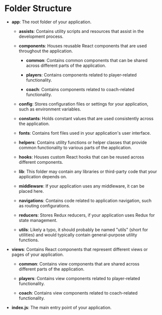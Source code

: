 # Folder Structure

- **app**: The root folder of your application.

  - **assists**: Contains utility scripts and resources that assist in the development process.

  - **components**: Houses reusable React components that are used throughout the application.

    - **common**: Contains common components that can be shared across different parts of the application.

    - **players**: Contains components related to player-related functionality.

    - **coach**: Contains components related to coach-related functionality.

  - **config**: Stores configuration files or settings for your application, such as environment variables.

  - **constants**: Holds constant values that are used consistently across the application.

  - **fonts**: Contains font files used in your application's user interface.

  - **helpers**: Contains utility functions or helper classes that provide common functionality to various parts of the application.

  - **hooks**: Houses custom React hooks that can be reused across different components.

  - **lib**: This folder may contain any libraries or third-party code that your application depends on.

  - **middleware**: If your application uses any middleware, it can be placed here.

  - **navigations**: Contains code related to application navigation, such as routing configurations.

  - **reducers**: Stores Redux reducers, if your application uses Redux for state management.

  - **utils**: Likely a typo, it should probably be named "utils" (short for utilities) and would typically contain general-purpose utility functions.

- **views**: Contains React components that represent different views or pages of your application.

  - **common**: Contains view components that are shared across different parts of the application.

  - **players**: Contains view components related to player-related functionality.

  - **coach**: Contains view components related to coach-related functionality.

- **index.js**: The main entry point of your application.
